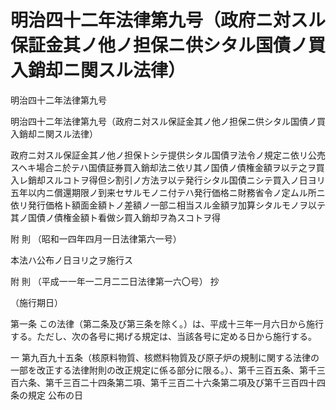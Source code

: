 # 明治四十二年法律第九号（政府ニ対スル保証金其ノ他ノ担保ニ供シタル国債ノ買入銷却ニ関スル法律）

明治四十二年法律第九号

明治四十二年法律第九号（政府ニ対スル保証金其ノ他ノ担保ニ供シタル国債ノ買入銷却ニ関スル法律）

政府ニ対スル保証金其ノ他ノ担保トシテ提供シタル国債ヲ法令ノ規定ニ依リ公売スヘキ場合ニ於テハ国債証券買入銷却法ニ依リ其ノ国債ノ債権金額ヲ以テ之ヲ買入レ銷却スルコトヲ得但シ割引ノ方法ヲ以テ発行シタル国債ニシテ買入ノ日ヨリ五年以内ニ償還期限ノ到来セサルモノニ付テハ発行価格ニ財務省令ノ定ムル所ニ依リ発行価格ト額面金額トノ差額ノ一部ニ相当スル金額ヲ加算シタルモノヲ以テ其ノ国債ノ債権金額ト看做シ買入銷却ヲ為スコトヲ得

附 則 （昭和一四年四月一日法律第六一号）

本法ハ公布ノ日ヨリ之ヲ施行ス

附 則 （平成一一年一二月二二日法律第一六〇号） 抄

（施行期日）

第一条 この法律（第二条及び第三条を除く。）は、平成十三年一月六日から施行する。ただし、次の各号に掲げる規定は、当該各号に定める日から施行する。

一 第九百九十五条（核原料物質、核燃料物質及び原子炉の規制に関する法律の一部を改正する法律附則の改正規定に係る部分に限る。）、第千三百五条、第千三百六条、第千三百二十四条第二項、第千三百二十六条第二項及び第千三百四十四条の規定 公布の日
